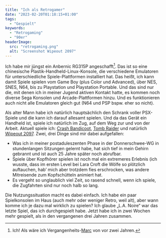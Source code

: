 ```yaml
---
title: "Ich als Retrogamer"
date: "2023-02-20T01:18:15+01:00"
tags:
  - "Gespielt"
keywords:
  - "Retrogaming"
  - "90er"
headerImage:
  src: "retrogaming.png"
  alt: "Screenshot Wipeout 2097"
---
```


Ich habe mir jüngst ein Anbernic RG315P angeschafft[^1]. Das ist so eine chinesische Plastik-Handheld-Linux-Konsole, die verschiedene Emulatoren für unterschiedliche Spiele-Plattformen installiert hat. Das heißt, ich kann damit Spiele spielen vom Game Boy (plus Color und Advanced), über NES, SNES, N64, bis zu Playstation und Playstation Portable. Und das sind nur die, mit denen ich in meiner Jugend aktiven Kontakt hatte, es kommen noch diverse Sega Konsolen und Arcade-Plattformen hinzu. Und es funktionieren auch nicht alle Emulatoren gleich gut (N64 und PSP bspw. eher so nicht).

Als alter Mann habe ich natürlich hauptsächlich den Schrank voller PSX-Spiele und die kann ich darauf allesamt spielen. Und da das Gerät ein Handheld ist, spiele ich natürlich im Zug, auf dem Weg zur und von der Arbeit. Aktuell spiele ich: [Crash Bandicoot](https://de.wikipedia.org/wiki/Crash_Bandicoot), [Tomb Raider](https://de.wikipedia.org/wiki/Tomb_Raider) und natürlich [Wipeout 2097](https://de.wikipedia.org/wiki/Wipeout#Wipeout_2097/XL_(1996)). Zwei, drei Dinge sind mir dabei aufgefallen:

- Was ich in meiner postaduleszenten Phase in der Donnerschwee-WG in stundenlangen Sitzungen gelernt habe, hat sich tief in mein Gehirn gebrannt und ist auch 25 Jahre später noch abrufbar.
- Spiele über Kopfhörer spielen ist noch mal ein extremeres Erlebnis (ich wusste, dass im ersten Level bei Lara Croft die Wölfe so plötzlich auftauchen, hab’ mich aber trotzdem fies erschrocken, was andere Mitreisende zum Kopfschütteln animiert hat.
- Es vergeht so unglaublich viel Zeit, so rasend schnell, wenn ich spiele, die Zugfahrten sind nur noch halb so lang. 

Die Nutzungssituation macht es dabei einfach. Ich habe ein paar Spielkonsolen im Haus (auch mehr oder weniger Retro, weil alt), aber wann komme ich je dazu mal wirklich zu spielen? Ich glaube „L.A. Noire“ war das letzte Spiel, das ich durchgespielt habe. Jetzt habe ich in zwei Wochen mehr gespielt, als in den vergangenen drei Jahren zusammen.

[^1]:	Ich! Als wäre ich Vergangenheits-[Marc](https://marc.tv/rg351m-luxurioese-retro-handheld/) von vor zwei Jahren. 
